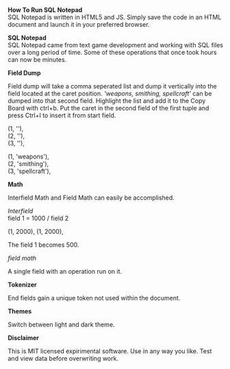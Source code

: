 **How To Run SQL Notepad**<br>
SQL Notepad is written in HTML5 and JS. Simply save the code in an HTML document and launch it in your preferred browser.


**SQL Notepad**<br>
SQL Notepad came from text game development and working with SQL files over a long period of time. Some of these operations that once took hours can now be minutes.

**Field Dump**<br>

Field dump will take a comma seperated list and dump it vertically into the field located at the caret position.
*'weapons, smithing, spellcraft'* can be dumped into that second field. Highlight the list and add it to the Copy Board with ctrl+b. Put the caret in the second field of the first tuple and press Ctrl+I to insert it from start field.

(1, ''),<br>
(2, ''),<br>
(3, ''),<br>

(1, 'weapons'),<br>
(2, 'smithing'),<br>
(3, 'spellcraft'),<br>

**Math**<br>

Interfield Math and Field Math can easily be accomplished.

*Interfield*<br>
field 1 = 1000 / field 2

(1, 2000),
(1, 2000),

The field 1 becomes 500.

*field math*<br>

A single field with an operation run on it.

**Tokenizer** <br>

End fields gain a unique token not used within the document.

**Themes** <br>

Switch between light and dark theme.

**Disclaimer** <br>

This is MIT licensed expirimental software. Use in any way you like. Test and view data before overwriting work.
